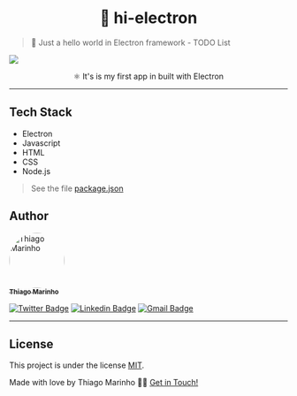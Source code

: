 
<h1 align="center">👋 hi-electron</h1>


> 📝 Just a hello world in Electron framework - TODO List

![](https://media.giphy.com/media/hXCi7Q5m65BLBpQgan/giphy.gif)

<p align="center">⚛️ It's is my first app in built with Electron</p>


___ 

## Tech Stack

- Electron
- Javascript
- HTML
- CSS
- Node.js

> See the file [package.json](https://github.com/tgmarinho/hi-electron/blob/master/package.json)



## Author

<a href="https://blog.rocketseat.com.br/author/thiago/">
 <img style="border-radius: 50%;" src="https://avatars3.githubusercontent.com/u/380327?s=460&u=61b426b901b8fe02e12019b1fdb67bf0072d4f00&v=4" width="100px;" alt="Thiago Marinho"/>
 <br />
 <sub><b>Thiago Marinho</b></sub></a> <a href="https://blog.rocketseat.com.br/author/thiago/" title="Rocketseat"></a>
 <br />

[![Twitter Badge](https://img.shields.io/badge/-@tgmarinho-1ca0f1?style=flat-square&labelColor=1ca0f1&logo=twitter&logoColor=white&link=https://twitter.com/tgmarinho)](https://twitter.com/tgmarinho) [![Linkedin Badge](https://img.shields.io/badge/-Thiago-blue?style=flat-square&logo=Linkedin&logoColor=white&link=https://www.linkedin.com/in/tgmarinho/)](https://www.linkedin.com/in/tgmarinho/)
[![Gmail Badge](https://img.shields.io/badge/-tgmarinho@gmail.com-c14438?style=flat-square&logo=Gmail&logoColor=white&link=mailto:tgmarinho@gmail.com)](mailto:tgmarinho@gmail.com)

---

## License

This project is under the license [MIT](./LICENSE).

Made with love by Thiago Marinho 👋🏽 [Get in Touch!](Https://www.linkedin.com/in/tgmarinho/)